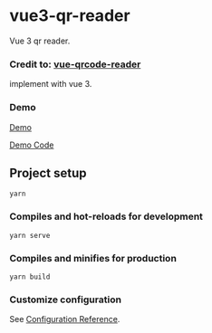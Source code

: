 # vue3-qr-reader
Vue 3 qr reader.

### Credit to: [vue-qrcode-reader](https://github.com/gruhn/vue-qrcode-reader)
implement with vue 3.

### Demo
[Demo](https://hj29.github.io/vue3-qr-reader/)

[Demo Code](https://github.com/HJ29/vue3-qr-reader/tree/master/example/src/)

## Project setup
```
yarn
```

### Compiles and hot-reloads for development
```
yarn serve
```

### Compiles and minifies for production
```
yarn build
```

### Customize configuration
See [Configuration Reference](https://cli.vuejs.org/config/).
